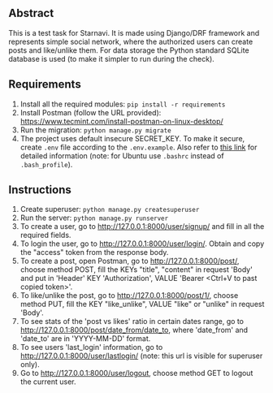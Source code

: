 Abstract
--------
This is a test task for Starnavi.
It is made using Django/DRF framework and represents simple social network, where the authorized users can create posts and like/unlike them.
For data storage the Python standard SQLite database is used (to make it simpler to run during the check).

Requirements
------------
1. Install all the required modules:
  `pip install -r requirements`
2. Install Postman (follow the URL provided):
  https://www.tecmint.com/install-postman-on-linux-desktop/
3. Run the migration:
  `python manage.py migrate`
4. The project uses default insecure SECRET_KEY. To make it secure, create `.env` file according to the `.env.example`. Also refer to [this link](https://www.youtube.com/watch?v=5iWhQWVXosU&t=0s) for detailed information (note: for Ubuntu use `.bashrc` instead of `.bash_profile`).

Instructions
------------
1. Create superuser:
  `python manage.py createsuperuser`
2. Run the server:
  `python manage.py runserver`
3. To create a user, go to <http://127.0.0.1:8000/user/signup/> and fill in all the required fields.
4. To login the user, go to <http://127.0.0.1:8000/user/login/>. Obtain and copy the "access" token from the response body.
5. To create a post, open Postman, go to <http://127.0.0.1:8000/post/>, choose method POST, fill the KEYs "title", "content" in request 'Body' and put in 'Header' KEY 'Authorization', VALUE 'Bearer <Ctrl+V to past copied token>'.
6. To like/unlike the post, go to <http://127.0.0.1:8000/post/1/>, choose method PUT,  fill the KEY "like_unlike", VALUE "like" or "unlike" in request 'Body'.
7. To see stats of the 'post vs likes' ratio in certain dates range, go to <http://127.0.0.1:8000/post/date_from/date_to>, where 'date_from' and 'date_to' are in 'YYYY-MM-DD' format.
8. To see users 'last_login' information, go to <http://127.0.0.1:8000/user/lastlogin/> (note: this url is visible for superuser only).
9. Go to <http://127.0.0.1:8000/user/logout>, choose method GET to logout the current user.
